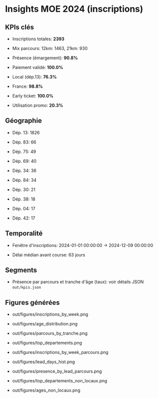 # Insights MOE 2024 (inscriptions)

## KPIs clés

- Inscriptions totales: **2393**

- Mix parcours: 12km: 1463, 21km: 930

- Présence (émargement): **90.8%**

- Paiement validé: **100.0%**

- Local (dép.13): **76.3%**

- France: **98.8%**

- Early ticket: **100.0%**

- Utilisation promo: **20.3%**


## Géographie

- Dép. 13: 1826

- Dép. 83: 66

- Dép. 75: 49

- Dép. 69: 40

- Dép. 34: 36

- Dép. 84: 34

- Dép. 30: 21

- Dép. 38: 18

- Dép. 04: 17

- Dép. 42: 17


## Temporalité

- Fenêtre d'inscriptions: 2024-01-01 00:00:00 → 2024-12-09 00:00:00

- Délai médian avant course: 63 jours


## Segments 

- Présence par parcours et tranche d'âge (taux): voir détails JSON `out/kpis.json`


## Figures générées

- out/figures/inscriptions_by_week.png

- out/figures/age_distribution.png

- out/figures/parcours_by_tranche.png

- out/figures/top_departements.png

- out/figures/inscriptions_by_week_parcours.png

- out/figures/lead_days_hist.png

- out/figures/presence_by_lead_parcours.png

- out/figures/top_departements_non_locaux.png

- out/figures/ages_non_locaux.png
